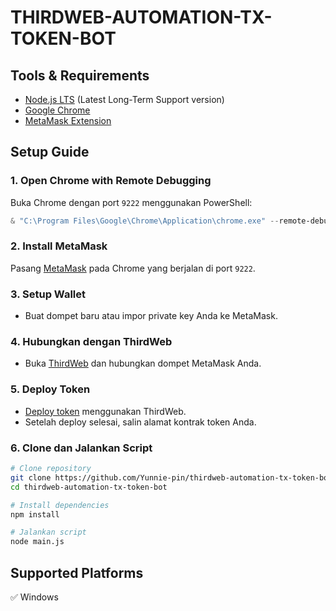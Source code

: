 # THIRDWEB-AUTOMATION-TX-TOKEN-BOT

## Tools & Requirements
- [Node.js LTS](https://nodejs.org/en) (Latest Long-Term Support version)
- [Google Chrome](https://www.google.com/chrome/)
- [MetaMask Extension](https://chromewebstore.google.com/detail/metamask/nkbihfbeogaeaoehlefnkodbefgpgknn)

## Setup Guide

### 1. Open Chrome with Remote Debugging
Buka Chrome dengan port `9222` menggunakan PowerShell:
```powershell
& "C:\Program Files\Google\Chrome\Application\chrome.exe" --remote-debugging-port=9222 --user-data-dir="C:\chrome-profile"
```

### 2. Install MetaMask
Pasang [MetaMask](https://chromewebstore.google.com/detail/metamask/nkbihfbeogaeaoehlefnkodbefgpgknn) pada Chrome yang berjalan di port `9222`.

### 3. Setup Wallet
- Buat dompet baru atau impor private key Anda ke MetaMask.

### 4. Hubungkan dengan ThirdWeb
- Buka [ThirdWeb](https://thirdweb.com/thirdweb.eth/TokenERC20) dan hubungkan dompet MetaMask Anda.

### 5. Deploy Token
- [Deploy token](https://thirdweb.com/thirdweb.eth/TokenERC20/deploy) menggunakan ThirdWeb.
- Setelah deploy selesai, salin alamat kontrak token Anda.

### 6. Clone dan Jalankan Script
```bash
# Clone repository
git clone https://github.com/Yunnie-pin/thirdweb-automation-tx-token-bot
cd thirdweb-automation-tx-token-bot

# Install dependencies
npm install

# Jalankan script
node main.js
```

## Supported Platforms
✅ Windows

